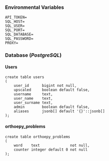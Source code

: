 ### Environmental Variables
```
API_TOKEN=
SQL_HOST=
SQL_USER=
SQL_PORT=
SQL_DATABASE=
SQL_PASSWORD=
PROXY=
```

### Database (_PostgreSQL_)
#### Users
```
create table users
(
    user_id      bigint not null,
    upscaled     boolean default false,
    username     text,
    user_name    text,
    user_surname text,
    admin        boolean default false,
    aliases      jsonb[] default '{}'::jsonb[]
);
```
#### orthoepy_problems
```
create table orthoepy_problems
(
    word    text              not null,
    counter integer default 0 not null
);
```
